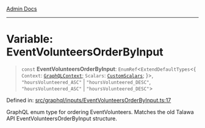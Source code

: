 [Admin Docs](/)

***

# Variable: EventVolunteersOrderByInput

> `const` **EventVolunteersOrderByInput**: `EnumRef`\<`ExtendDefaultTypes`\<\{ `Context`: [`GraphQLContext`](../../../context/type-aliases/GraphQLContext.md); `Scalars`: [`CustomScalars`](../../../scalars/type-aliases/CustomScalars.md); \}\>, `"hoursVolunteered_ASC"` \| `"hoursVolunteered_DESC"`, `"hoursVolunteered_ASC"` \| `"hoursVolunteered_DESC"`\>

Defined in: [src/graphql/inputs/EventVolunteersOrderByInput.ts:17](https://github.com/Sourya07/talawa-api/blob/cfbd515d04ffba748b09232a33807f1845dd1878/src/graphql/inputs/EventVolunteersOrderByInput.ts#L17)

GraphQL enum type for ordering EventVolunteers.
Matches the old Talawa API EventVolunteersOrderByInput structure.
